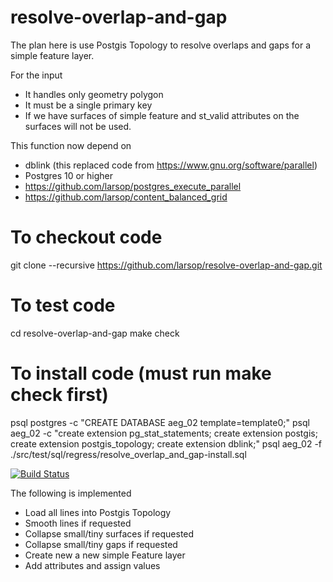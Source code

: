 
# resolve-overlap-and-gap
The plan here is use Postgis Topology to resolve overlaps and gaps for a simple feature layer. 

For the input
- It handles only geometry polygon 
- It must be a single primary key
- If we have surfaces of simple feature  and st_valid attributes on the surfaces will not be used.



This function now depend on 
- dblink (this replaced code from https://www.gnu.org/software/parallel)
- Postgres 10 or higher
- https://github.com/larsop/postgres_execute_parallel
- https://github.com/larsop/content_balanced_grid

# To checkout code
git clone --recursive https://github.com/larsop/resolve-overlap-and-gap.git

# To test code
cd resolve-overlap-and-gap
make check 

# To install code (must run make check first)
psql postgres -c "CREATE DATABASE aeg_02 template=template0;"
psql aeg_02 -c "create extension pg_stat_statements; create extension postgis; create extension postgis_topology; create extension dblink;"
psql aeg_02 -f ./src/test/sql/regress/resolve_overlap_and_gap-install.sql




[![Build Status](https://travis-ci.org/larsop/resolve-overlap-and-gap.svg?branch=master)](https://travis-ci.org/larsop/resolve-overlap-and-gap)

The following is implemented
- Load all lines into Postgis Topology
- Smooth lines if requested
- Collapse small/tiny surfaces if requested
- Collapse small/tiny gaps if requested
- Create new a new simple Feature layer 
- Add attributes and assign values 





